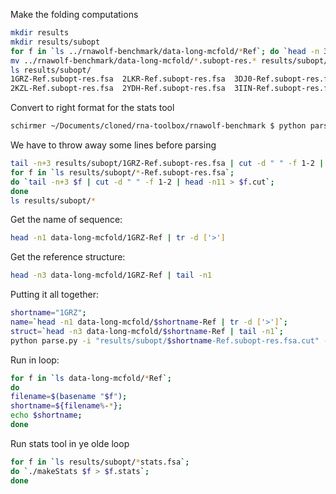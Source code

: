 Make the folding computations
```bash
mkdir results
mkdir results/subopt
for f in `ls ../rnawolf-benchmark/data-long-mcfold/*Ref`; do `head -n 3 $f | RNAsubopt > $f.subopt-res.fsa`; done
mv ../rnawolf-benchmark/data-long-mcfold/*.subopt-res.* results/subopt/
ls results/subopt/
1GRZ-Ref.subopt-res.fsa  2LKR-Ref.subopt-res.fsa  3DJ0-Ref.subopt-res.fsa  3IYQ-Ref.subopt-res.fsa  3SD1-Ref.subopt-res.fsa  4ERJ-Ref.subopt-res.fsa
2KZL-Ref.subopt-res.fsa  2YDH-Ref.subopt-res.fsa  3IIN-Ref.subopt-res.fsa  3IZD-Ref.subopt-res.fsa  4DS6-Ref.subopt-res.fsa
```

Convert to right format for the stats tool
```bash
schirmer ~/Documents/cloned/rna-toolbox/rnawolf-benchmark $ python parse.py -i "folding-result.fsa" -n "name of sequence" -o "folding-result-formatted-for-stats.fsa" -s "reference-structure-in-dotbracket"
```

We have to throw away some lines before parsing
```bash
tail -n+3 results/subopt/1GRZ-Ref.subopt-res.fsa | cut -d " " -f 1-2 | head -n11
for f in `ls results/subopt/*-Ref.subopt-res.fsa`; 
do `tail -n+3 $f | cut -d " " -f 1-2 | head -n11 > $f.cut`; 
done
ls results/subopt/*
```
Get the name of sequence:
```bash
head -n1 data-long-mcfold/1GRZ-Ref | tr -d ['>']
```
Get the reference structure:
```bash
head -n3 data-long-mcfold/1GRZ-Ref | tail -n1
```
Putting it all together:
```bash
shortname="1GRZ"; 
name=`head -n1 data-long-mcfold/$shortname-Ref | tr -d ['>']`; 
struct=`head -n3 data-long-mcfold/$shortname-Ref | tail -n1`; 
python parse.py -i "results/subopt/$shortname-Ref.subopt-res.fsa.cut" -n "$name" -s "$struct" -o "results/subopt/$shortname-Ref.subopt-res-for-stats.fsa" 
```
Run in loop:
```bash
for f in `ls data-long-mcfold/*Ref`; 
do 
filename=$(basename "$f"); 
shortname=${filename%-*}; 
echo $shortname; 
done
```


Run stats tool in ye olde loop
```bash
for f in `ls results/subopt/*stats.fsa`; 
do `./makeStats $f > $f.stats`; 
done

